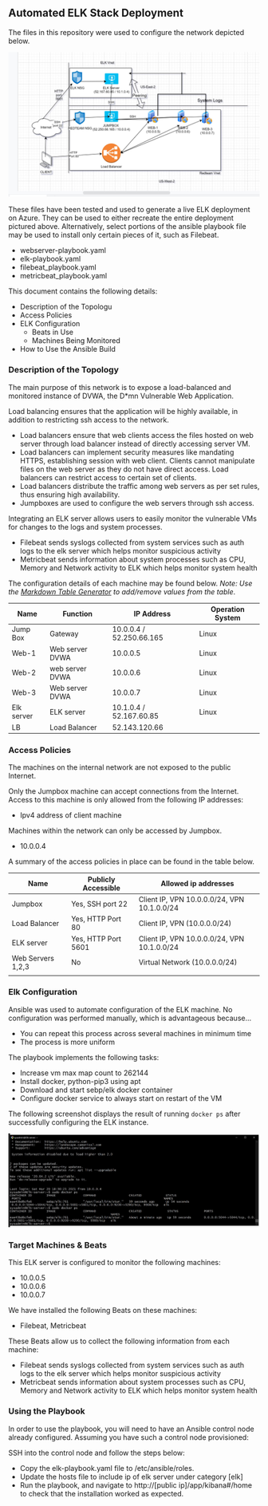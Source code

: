 ## Automated ELK Stack Deployment

The files in this repository were used to configure the network depicted below.

![](Images/Network_diagram.jpg)

These files have been tested and used to generate a live ELK deployment on Azure. They can be used to either recreate the entire deployment pictured above. Alternatively, select portions of the ansible playbook file may be used to install only certain pieces of it, such as Filebeat.

  - webserver-playbook.yaml
  - elk-playbook.yaml
  - filebeat_playbook.yaml
  - metricbeat_playbook.yaml

This document contains the following details:
- Description of the Topologu
- Access Policies
- ELK Configuration
  - Beats in Use
  - Machines Being Monitored
- How to Use the Ansible Build


### Description of the Topology

The main purpose of this network is to expose a load-balanced and monitored instance of DVWA, the D*mn Vulnerable Web Application.

Load balancing ensures that the application will be highly available, in addition to restricting ssh access to the network.
- Load balancers ensure that web clients access the files hosted on web server through load balancer instead of directly accessing server VM.
- Load balancers can implement security measures like mandating HTTPS, establishing session with web client. Clients cannot manipulate files on the web server as they do not have direct access. Load balancers can restrict access to certain set of clients.
- Load balancers distribute the traffic among web servers as per set rules, thus ensuring high availability.
- Jumpboxes are used to configure the web servers through ssh access.

Integrating an ELK server allows users to easily monitor the vulnerable VMs for changes to the logs and system processes.
- Filebeat sends syslogs collected from system services such as auth logs to the elk server which helps monitor suspicious activity
- Metricbeat sends information about system processes such as CPU, Memory and Network activity to ELK which helps monitor
  system health

The configuration details of each machine may be found below.
_Note: Use the [Markdown Table Generator](http://www.tablesgenerator.com/markdown_tables) to add/remove values from the table_.

| Name       | Function        | IP Address               | Operation System |
|------------|-----------------|--------------------------|------------------|
| Jump Box   | Gateway         | 10.0.0.4 / 52.250.66.165 | Linux            |
| Web-1      | Web server DVWA | 10.0.0.5                 | Linux            |
| Web-2      | web server DVWA | 10.0.0.6                 | Linux            |
| Web-3      | Web server DVWA | 10.0.0.7                 | Linux            |
| Elk server | ELK server      | 10.1.0.4 / 52.167.60.85  | Linux            |
| LB         | Load Balancer   | 52.143.120.66            |                  |

### Access Policies

The machines on the internal network are not exposed to the public Internet. 

Only the Jumpbox machine can accept connections from the Internet. Access to this machine is only allowed from the following IP addresses:
- Ipv4 address of client machine

Machines within the network can only be accessed by Jumpbox.
- 10.0.0.4

A summary of the access policies in place can be found in the table below.

| Name              | Publicly Accessible | Allowed ip addresses                        |
|-------------------|---------------------|---------------------------------------------|
| Jumpbox           | Yes, SSH port 22    | Client IP, VPN 10.0.0.0/24, VPN 10.1.0.0/24 |
| Load Balancer     | Yes, HTTP Port 80   | Client IP, VPN (10.0.0.0/24)                |
| ELK server        | Yes, HTTP Port 5601 | Client IP, VPN 10.0.0.0/24, VPN 10.1.0.0/24 |
| Web Servers 1,2,3 | No                  | Virtual Network (10.0.0.0/24)               |
|                   |                     |                                             |

### Elk Configuration

Ansible was used to automate configuration of the ELK machine. No configuration was performed manually, which is advantageous because...
- You can repeat this process across several machines in minimum time
- The process is more uniform


The playbook implements the following tasks:
- Increase vm max map count to 262144
- Install docker, python-pip3 using apt
- Download and start sebp/elk docker container
- Configure docker service to always start on restart of the VM

The following screenshot displays the result of running `docker ps` after successfully configuring the ELK instance.

![](Images/docker_ps_output.jpg)

### Target Machines & Beats
This ELK server is configured to monitor the following machines:
- 10.0.0.5
- 10.0.0.6
- 10.0.0.7

We have installed the following Beats on these machines:
- Filebeat, Metricbeat

These Beats allow us to collect the following information from each machine:
- Filebeat sends syslogs collected from system services such as auth logs to the elk server which helps monitor suspicious activity
- Metricbeat sends information about system processes such as CPU, Memory and Network activity to ELK which helps monitor
  system health

### Using the Playbook
In order to use the playbook, you will need to have an Ansible control node already configured. Assuming you have such a control node provisioned: 

SSH into the control node and follow the steps below:
- Copy the elk-playbook.yaml file to /etc/ansible/roles.
- Update the hosts file to include ip of elk server under category [elk]
- Run the playbook, and navigate to http://[public ip]/app/kibana#/home to check that the installation worked as expected.
